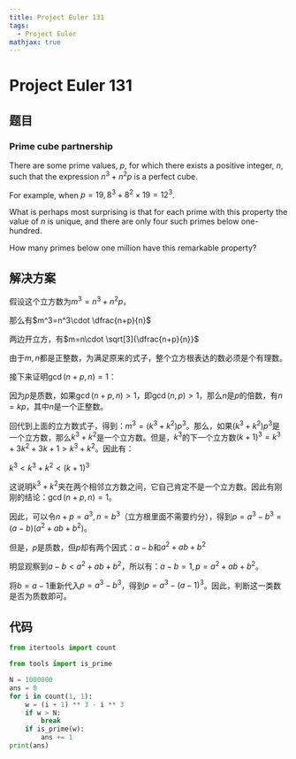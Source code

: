 ```yaml
---
title: Project Euler 131
tags:
  - Project Euler
mathjax: true
---
```

<escape><!-- more --></escape>
    

# Project Euler 131
## 题目
### Prime cube partnership
There are some prime values, $p$, for which there exists a positive integer, $n$, such that the expression $n^3 + n^2p$ is a perfect cube.

For example, when $p = 19, 8^3 + 8^2×19 = 12^3$.

What is perhaps most surprising is that for each prime with this property the value of $n$ is unique, and there are only four such primes below one-hundred.

How many primes below one million have this remarkable property?


## 解决方案

假设这个立方数为$m^3=n^3+n^2p$，

那么有$m^3=n^3\cdot \dfrac{n+p}{n}$

两边开立方，有$m=n\cdot \sqrt[3]{\dfrac{n+p}{n}}$

由于$m,n$都是正整数，为满足原来的式子，整个立方根表达的数必须是个有理数。

接下来证明$\gcd(n+p,n)=1$：

因为$p$是质数，如果$\gcd(n+p,n)>1$，即$\gcd(n,p)>1$，那么$n$是$p$的倍数，有$n=kp$，其中$n$是一个正整数。

回代到上面的立方数式子，得到：$m^3=(k^3+k^2)p^3$。那么，如果$(k^3+k^2)p^3$是一个立方数，那么$k^3+k^2$是一个立方数。但是，$k^3$的下一个立方数$(k+1)^3=k^3+3k^2+3k+1>k^3+k^2$。因此有：

$k^3<k^3+k^2<(k+1)^3$

这说明$k^3+k^2$夹在两个相邻立方数之间，它自己肯定不是一个立方数。因此有刚刚的结论：$\gcd(n+p,n)=1$。

因此，可以令$n+p=a^3,n=b^3$（立方根里面不需要约分），得到$p=a^3-b^3=(a-b)(a^2+ab+b^2)$。

但是，$p$是质数，但$p$却有两个因式：$a-b$和$a^2+ab+b^2$

明显观察到$a-b<a^2+ab+b^2$，所以有：$a-b=1,p=a^2+ab+b^2$。

将$b=a-1$重新代入$p=a^3-b^3$，得到$p=a^3-(a-1)^3$。因此，判断这一类数是否为质数即可。


## 代码

```py
from itertools import count

from tools import is_prime

N = 1000000
ans = 0
for i in count(1, 1):
    w = (i + 1) ** 3 - i ** 3
    if w > N:
        break
    if is_prime(w):
        ans += 1
print(ans)
```